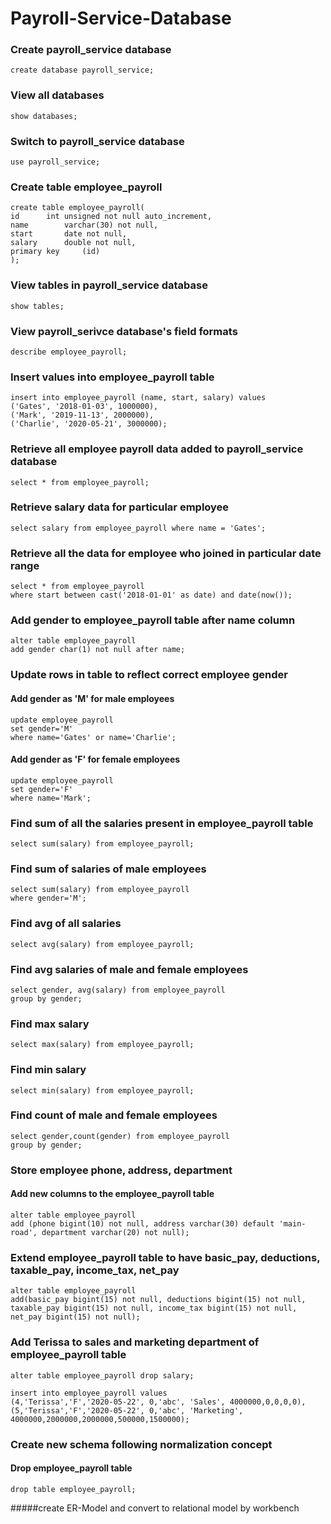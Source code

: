 # Payroll-Service-Database

### Create payroll_service database
```
create database payroll_service;
```
### View all databases
```
show databases;
```
### Switch to payroll_service database
```
use payroll_service;
```
### Create table employee_payroll
```
create table employee_payroll(
id 		int unsigned not null auto_increment,
name 		varchar(30) not null,
start		date not null,
salary		double not null,
primary key 	(id)
);
```
### View tables in payroll_service database
```
show tables;
```
### View payroll_serivce database's field formats
```
describe employee_payroll;
```
### Insert values into employee_payroll table
```
insert into employee_payroll (name, start, salary) values
('Gates', '2018-01-03', 1000000),
('Mark', '2019-11-13', 2000000),
('Charlie', '2020-05-21', 3000000);
```
### Retrieve all employee payroll data added to payroll_service database
```
select * from employee_payroll;
```
### Retrieve salary data for particular employee 
```
select salary from employee_payroll where name = 'Gates';
```
### Retrieve all the data for employee who joined in particular date range
```
select * from employee_payroll
where start between cast('2018-01-01' as date) and date(now());
```
### Add gender to employee_payroll table after name column
```
alter table employee_payroll
add gender char(1) not null after name;
```
### Update rows in table to reflect correct employee gender
#### Add gender as 'M' for male employees
```
update employee_payroll
set gender='M' 
where name='Gates' or name='Charlie';
```
#### Add gender as 'F' for female employees
```
update employee_payroll
set gender='F'
where name='Mark';
```
### Find sum of all the salaries present in employee_payroll table
```
select sum(salary) from employee_payroll;
```
### Find sum of salaries of male employees
```
select sum(salary) from employee_payroll
where gender='M';
```
### Find avg of all salaries
```
select avg(salary) from employee_payroll;
```
### Find avg salaries of male and female employees
```
select gender, avg(salary) from employee_payroll
group by gender;
```
### Find max salary
```
select max(salary) from employee_payroll;
```
### Find min salary
```
select min(salary) from employee_payroll;
```
### Find count of male and female employees
```
select gender,count(gender) from employee_payroll
group by gender;
```
### Store employee phone, address, department
#### Add new columns to the employee_payroll table
```
alter table employee_payroll
add (phone bigint(10) not null, address varchar(30) default 'main-road', department varchar(20) not null);
```
### Extend employee_payroll table to have basic_pay, deductions, taxable_pay, income_tax, net_pay
```
alter table employee_payroll
add(basic_pay bigint(15) not null, deductions bigint(15) not null, taxable_pay bigint(15) not null, income_tax bigint(15) not null, net_pay bigint(15) not null);
```
### Add Terissa to sales and marketing department of employee_payroll table
```
alter table employee_payroll drop salary;

insert into employee_payroll values
(4,'Terissa','F','2020-05-22', 0,'abc', 'Sales', 4000000,0,0,0,0),
(5,'Terissa','F','2020-05-22', 0,'abc', 'Marketing', 4000000,2000000,2000000,500000,1500000);
```
### Create new schema following normalization concept
#### Drop employee_payroll table
```
drop table employee_payroll;
```
#####create ER-Model and convert to relational model by workbench